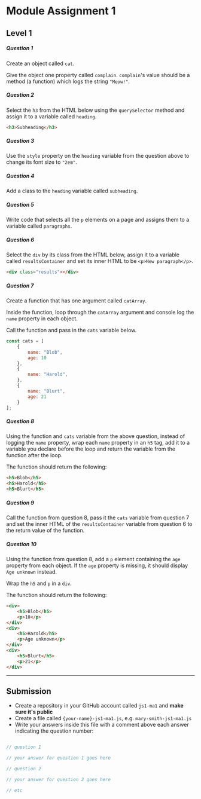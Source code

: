 # Module Assignment 1

## Level 1

<h5 class="question">Question 1</h5>

Create an object called `cat`.

Give the object one property called `complain`. `complain`'s value should be a method (a function) which logs the string `"Meow!"`.

<h5 class="question">Question 2</h5>

Select the `h3` from the HTML below using the `querySelector` method and assign it to a variable called `heading`.

```html
<h3>Subheading</h3>
```

<h5 class="question">Question 3</h5>

Use the `style` property on the `heading` variable from the question above to change its font size to `"2em"`.

<h5 class="question">Question 4</h5>

Add a class to the `heading` variable called `subheading`.

<h5 class="question">Question 5</h5>

Write code that selects all the `p` elements on a page and assigns them to a variable called `paragraphs`.

<h5 class="question">Question 6</h5>

Select the `div` by its class from the HTML below, assign it to a variable called `resultsContainer` and set its inner HTML to be `<p>New paragraph</p>`.

```html
<div class="results"></div>
```

<h5 class="question">Question 7</h5>

Create a function that has one argument called `catArray`.

Inside the function, loop through the `catArray` argument and console log the `name` property in each object.

Call the function and pass in the `cats` variable below.

```js
const cats = [
    {
        name: "Blob",
        age: 10
    },
    {
        name: "Harold",
    },
    {
        name: "Blurt",
        age: 21
    }
];
```

<h5 class="question">Question 8</h5>

Using the function and `cats` variable from the above question, instead of logging the `name` property, wrap each `name` property in an `h5` tag, add it to a variable you declare before the loop and return the variable from the function after the loop.

The function should return the following:

```html
<h5>Blob</h5>
<h5>Harold</h5>
<h5>Blurt</h5>
```

<h5 class="question">Question 9</h5>

Call the function from question 8, pass it the `cats` variable from question 7 and 
set the inner HTML of the `resultsContainer` variable from question 6 to the return value of the function.

<h5 class="question">Question 10</h5>

Using the function from question 8, add a `p` element containing the `age` property from each object. If the `age` property is missing, it should display `Age unknown` instead. 

Wrap the `h5` and `p` in a `div`.

The function should return the following:

```html
<div>
    <h5>Blob</h5>
    <p>10</p>
</div>
<div>
    <h5>Harold</h5>
    <p>Age unknown</p>
</div>
<div>
    <h5>Blurt</h5>
    <p>21</p>
</div>
```

---

## Submission

- Create a repository in your GitHub account called `js1-ma1` and __make sure it's public__
- Create a file called `{your-name}-js1-ma1.js`, e.g. `mary-smith-js1-ma1.js`
- Write your answers inside this file with a comment above each answer indicating the question number:


```js

// question 1

// your answer for question 1 goes here

// question 2

// your answer for question 2 goes here

// etc

```

